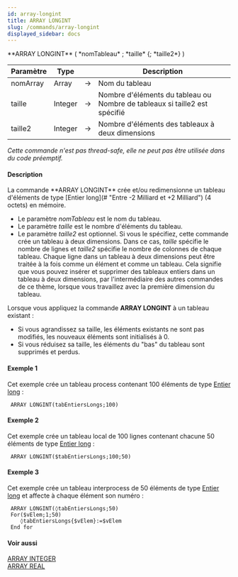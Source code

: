```yaml
---
id: array-longint
title: ARRAY LONGINT
slug: /commands/array-longint
displayed_sidebar: docs
---
```


<!--REF #_command_.ARRAY LONGINT.Syntax-->**ARRAY LONGINT** ( *nomTableau* ; *taille* {; *taille2*} )<!-- END REF-->
<!--REF #_command_.ARRAY LONGINT.Params-->
| Paramètre | Type |  | Description |
| --- | --- | --- | --- |
| nomArray | Array | &#8594;  | Nom du tableau |
| taille | Integer | &#8594;  | Nombre d'éléments du tableau ou Nombre de tableaux si taille2 est spécifié |
| taille2 | Integer | &#8594;  | Nombre d'éléments des tableaux à deux dimensions |

<!-- END REF-->

*Cette commande n'est pas thread-safe, elle ne peut pas être utilisée dans du code préemptif.*


#### Description 

<!--REF #_command_.ARRAY LONGINT.Summary-->La commande **ARRAY LONGINT** crée et/ou redimensionne un tableau d'éléments de type [Entier long](# "Entre -2 Milliard et +2 Milliard") (4 octets) en mémoire.<!-- END REF-->

* Le paramètre *nomTableau* est le nom du tableau.
* Le paramètre *taille* est le nombre d'éléments du tableau.
* Le paramètre *taille2* est optionnel. Si vous le spécifiez, cette commande crée un tableau à deux dimensions. Dans ce cas, *taille* spécifie le nombre de lignes et *taille2* spécifie le nombre de colonnes de chaque tableau. Chaque ligne dans un tableau à deux dimensions peut être traitée à la fois comme un élément et comme un tableau. Cela signifie que vous pouvez insérer et supprimer des tableaux entiers dans un tableau à deux dimensions, par l'intermédiaire des autres commandes de ce thème, lorsque vous travaillez avec la première dimension du tableau.

Lorsque vous appliquez la commande **ARRAY LONGINT** à un tableau existant :

* Si vous agrandissez sa taille, les éléments existants ne sont pas modifiés, les nouveaux éléments sont initialisés à 0.
* Si vous réduisez sa taille, les éléments du "bas" du tableau sont supprimés et perdus.

#### Exemple 1 

Cet exemple crée un tableau process contenant 100 éléments de type [Entier long](# "Entre -2 Milliard et +2 Milliard") :

```4d
 ARRAY LONGINT(tabEntiersLongs;100)
```

#### Exemple 2 

Cet exemple crée un tableau local de 100 lignes contenant chacune 50 éléments de type [Entier long](# "Entre -2 Milliard et +2 Milliard") : 

```4d
 ARRAY LONGINT($tabEntiersLongs;100;50)
```

#### Exemple 3 

Cet exemple crée un tableau interprocess de 50 éléments de type [Entier long](# "Entre -2 Milliard et +2 Milliard") et affecte à chaque élément son numéro :

```4d
 ARRAY LONGINT(◊tabEntiersLongs;50)
 For($vElem;1;50)
    ◊tabEntiersLongs{$vElem}:=$vElem
 End for
```

#### Voir aussi 

[ARRAY INTEGER](array-integer.md)  
[ARRAY REAL](array-real.md)  